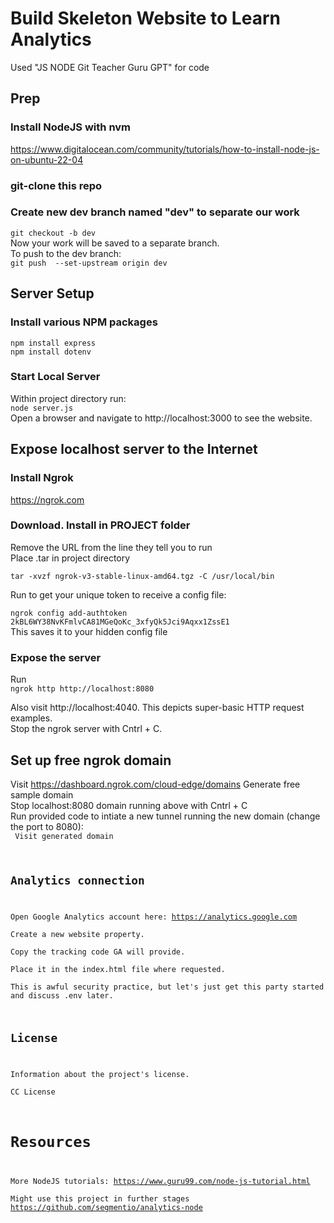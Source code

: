 # Build Skeleton Website to Learn Analytics

Used "JS NODE Git Teacher Guru GPT" for code

## Prep
### Install NodeJS with nvm
https://www.digitalocean.com/community/tutorials/how-to-install-node-js-on-ubuntu-22-04

### git-clone this repo
### Create new dev branch named "dev" to separate our work
`git checkout -b dev`  
Now your work will be saved to a separate branch.  
To push to the dev branch:  
`git push  --set-upstream origin dev`  

## Server Setup
### Install various NPM packages

`npm install express`  
`npm install dotenv`  

### Start Local Server

Within project directory run:  
`node server.js`  
Open a browser and navigate to http://localhost:3000 to see the website.


## Expose localhost server to the Internet 

### Install Ngrok

https://ngrok.com

### Download. Install in PROJECT folder

Remove the URL from the line they tell you to run  
Place .tar in project directory  

`tar -xvzf ngrok-v3-stable-linux-amd64.tgz -C /usr/local/bin`  

Run to get your unique token to receive a config file:  

`ngrok config add-authtoken 2kBL6WY38NvKFmlvCA81MGeQoKc_3xfyQk5Jci9Aqxx1ZssE1`  
This saves it to your hidden config file  

### Expose the server

Run  
`ngrok http http://localhost:8080`  

Also visit http://localhost:4040. This depicts super-basic HTTP request examples.  
Stop the ngrok server with Cntrl + C.  

## Set up free ngrok domain
Visit https://dashboard.ngrok.com/cloud-edge/domains
Generate free sample domain  
Stop localhost:8080 domain running above with Cntrl + C  
Run provided code to intiate a new tunnel running the new domain (change the port to 8080):  
<code>
Visit generated domain  


## Analytics connection
Open Google Analytics account here: https://analytics.google.com  
Create a new website property.  
Copy the tracking code GA will provide.  
Place it in the index.html file where requested.  
This is awful security practice, but let's just get this party started and discuss .env later.  

## License
Information about the project's license.  
CC License

# Resources
More NodeJS tutorials: https://www.guru99.com/node-js-tutorial.html  
Might use this project in further stages https://github.com/segmentio/analytics-node